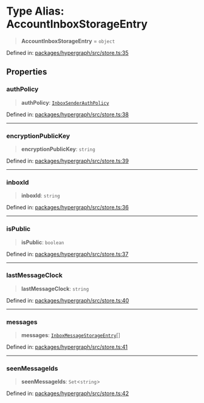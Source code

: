 # Type Alias: AccountInboxStorageEntry

> **AccountInboxStorageEntry** = `object`

Defined in: [packages/hypergraph/src/store.ts:35](https://github.com/hashirpm/hypergraph/blob/ab4ea1cdb9430798142e0d735aac9d31c2cf0ae0/packages/hypergraph/src/store.ts#L35)

## Properties

### authPolicy

> **authPolicy**: [`InboxSenderAuthPolicy`](../📚-API-Reference/namespaces/Inboxes/type-aliases/InboxSenderAuthPolicy.md)

Defined in: [packages/hypergraph/src/store.ts:38](https://github.com/hashirpm/hypergraph/blob/ab4ea1cdb9430798142e0d735aac9d31c2cf0ae0/packages/hypergraph/src/store.ts#L38)

***

### encryptionPublicKey

> **encryptionPublicKey**: `string`

Defined in: [packages/hypergraph/src/store.ts:39](https://github.com/hashirpm/hypergraph/blob/ab4ea1cdb9430798142e0d735aac9d31c2cf0ae0/packages/hypergraph/src/store.ts#L39)

***

### inboxId

> **inboxId**: `string`

Defined in: [packages/hypergraph/src/store.ts:36](https://github.com/hashirpm/hypergraph/blob/ab4ea1cdb9430798142e0d735aac9d31c2cf0ae0/packages/hypergraph/src/store.ts#L36)

***

### isPublic

> **isPublic**: `boolean`

Defined in: [packages/hypergraph/src/store.ts:37](https://github.com/hashirpm/hypergraph/blob/ab4ea1cdb9430798142e0d735aac9d31c2cf0ae0/packages/hypergraph/src/store.ts#L37)

***

### lastMessageClock

> **lastMessageClock**: `string`

Defined in: [packages/hypergraph/src/store.ts:40](https://github.com/hashirpm/hypergraph/blob/ab4ea1cdb9430798142e0d735aac9d31c2cf0ae0/packages/hypergraph/src/store.ts#L40)

***

### messages

> **messages**: [`InboxMessageStorageEntry`](InboxMessageStorageEntry.md)[]

Defined in: [packages/hypergraph/src/store.ts:41](https://github.com/hashirpm/hypergraph/blob/ab4ea1cdb9430798142e0d735aac9d31c2cf0ae0/packages/hypergraph/src/store.ts#L41)

***

### seenMessageIds

> **seenMessageIds**: `Set`\<`string`\>

Defined in: [packages/hypergraph/src/store.ts:42](https://github.com/hashirpm/hypergraph/blob/ab4ea1cdb9430798142e0d735aac9d31c2cf0ae0/packages/hypergraph/src/store.ts#L42)
